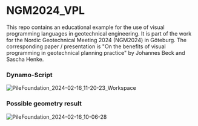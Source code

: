 # NGM2024_VPL
This repo contains an educational example for the use of visual programming languages in geotechnical engineering. It is part of the work for the Nordic Geotechnical Meeting 2024 (NGM2024) in Göteburg.
The corresponding paper / presentation is "On the benefits of visual programming in geotechnical planning practice" by Johannes Beck and Sascha Henke.

### Dynamo-Script
![PileFoundation_2024-02-16_11-20-23_Workspace](https://github.com/GeotechnicalBIM/NGM2024_VPL/assets/107467445/72f6036c-133c-41bc-af54-885ccee82191)

### Possible geometry result
![PileFoundation_2024-02-16_10-06-28](https://github.com/GeotechnicalBIM/NGM2024_VPL/assets/107467445/e9a085b9-b580-430e-b4d9-0b419f00baea)

